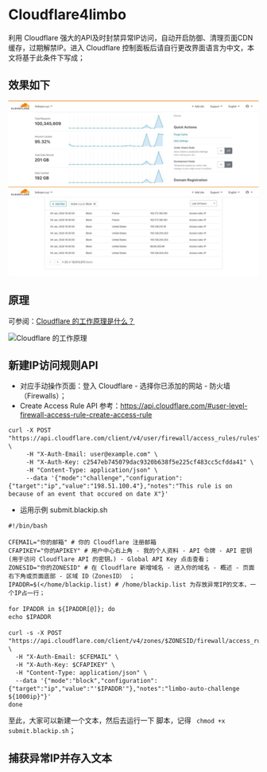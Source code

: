# Cloudflare4limbo
利用 Cloudflare 强大的API及时封禁异常IP访问，自动开启防御、清理页面CDN缓存，过期解禁IP。进入 Cloudflare 控制面板后请自行更改界面语言为中文，本文将基于此条件下写成；

## 效果如下

![Cloudflare-dash][1]
![Cloudflare-dash][4]

[1]:https://raw.githubusercontent.com/limbopro/Cloudflare4limbo/main/photo_2020-03-06_16-28-57.jpg
[4]:https://raw.githubusercontent.com/limbopro/Cloudflare4limbo/main/photo_2020-01-04_16-31-16.jpg

## 原理

可参阅：[Cloudflare 的工作原理是什么？][3]

![Cloudflare 的工作原理][2]

[2]:https://support.cloudflare.com/hc/article_attachments/360029342112/What_is_Cloudflare_v7.png
[3]:https://support.cloudflare.com/hc/zh-cn/articles/205177068-Cloudflare-的工作原理是什么-

## 新建IP访问规则API

- 对应手动操作页面：登入 Cloudflare  - 选择你已添加的网站 - 防火墙（Firewalls）；
- Create Access Rule API 参考：https://api.cloudflare.com/#user-level-firewall-access-rule-create-access-rule

```
curl -X POST "https://api.cloudflare.com/client/v4/user/firewall/access_rules/rules" \
     -H "X-Auth-Email: user@example.com" \
     -H "X-Auth-Key: c2547eb745079dac9320b638f5e225cf483cc5cfdda41" \
     -H "Content-Type: application/json" \
     --data '{"mode":"challenge","configuration":{"target":"ip","value":"198.51.100.4"},"notes":"This rule is on because of an event that occured on date X"}'
```

- 运用示例 submit.blackip.sh

```
#!/bin/bash 

CFEMAIL="你的邮箱" # 你的 Cloudflare 注册邮箱
CFAPIKEY="你的APIKEY" # 用户中心右上角 - 我的个人资料 - API 令牌 - API 密钥 (用于访问 Cloudflare API 的密钥。) - Global API Key 点击查看；
ZONESID="你的ZONESID" # 在 Cloudflare 新增域名 - 进入你的域名 - 概述 - 页面右下角或页面底部 - 区域 ID（ZonesID） ；
IPADDR=$(</home/blackip.list) # /home/blackip.list 为存放异常IP的文本，一个IP占一行；

for IPADDR in ${IPADDR[@]}; do
echo $IPADDR

curl -s -X POST "https://api.cloudflare.com/client/v4/zones/$ZONESID/firewall/access_rules/rules" \
  -H "X-Auth-Email: $CFEMAIL" \
  -H "X-Auth-Key: $CFAPIKEY" \
  -H "Content-Type: application/json" \
  --data '{"mode":"block","configuration":{"target":"ip","value":"'$IPADDR'"},"notes":"limbo-auto-challenge ${1000ip}"}'
done

```

至此，大家可以新建一个文本，然后去运行一下 脚本，记得 ` chmod +x submit.blackip.sh`；

## 捕获异常IP并存入文本



